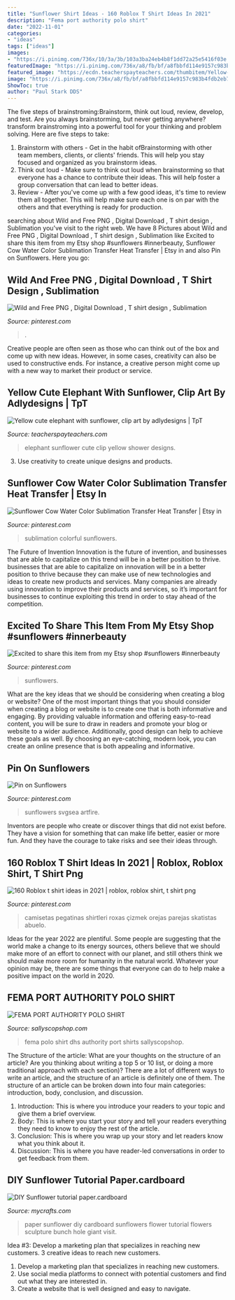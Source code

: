 ```yaml
---
title: "Sunflower Shirt Ideas - 160 Roblox T Shirt Ideas In 2021"
description: "Fema port authority polo shirt"
date: "2022-11-01"
categories:
- "ideas"
tags: ["ideas"]
images:
- "https://i.pinimg.com/736x/10/3a/3b/103a3ba24eb4b8f1dd72a25e5416f03e.jpg"
featuredImage: "https://i.pinimg.com/736x/a8/fb/bf/a8fbbfd114e9157c983b4fdb2eb7c866.jpg"
featured_image: "https://ecdn.teacherspayteachers.com/thumbitem/Yellow-cute-elephant-with-sunflower-clip-art-5294190-1583121112/original-5294190-1.jpg"
image: "https://i.pinimg.com/736x/a8/fb/bf/a8fbbfd114e9157c983b4fdb2eb7c866.jpg"
ShowToc: true
author: "Paul Stark DDS"
---
```



The five steps of brainstroming:Brainstorm, think out loud, review, develop, and test.
Are you always brainstorming, but never getting anywhere? transform brainstroming into a powerful tool for your thinking and problem solving. Here are five steps to take: 
1. Brainstorm with others - Get in the habit ofBrainstorming with other team members, clients, or clients' friends. This will help you stay focused and organized as you brainstorm ideas. 
2. Think out loud - Make sure to think out loud when brainstorming so that everyone has a chance to contribute their ideas. This will help foster a group conversation that can lead to better ideas. 
3. Review - After you've come up with a few good ideas, it's time to review them all together. This will help make sure each one is on par with the others and that everything is ready for production. 

	

		
searching about Wild and Free PNG , Digital Download , T shirt design , Sublimation you've visit to the right web. We have 8 Pictures about Wild and Free PNG , Digital Download , T shirt design , Sublimation like Excited to share this item from my Etsy shop #sunflowers #innerbeauty, Sunflower Cow Water Color Sublimation Transfer Heat Transfer | Etsy in and also Pin on Sunflowers. Here you go:
		
    
## Wild And Free PNG , Digital Download , T Shirt Design , Sublimation

<img loading=lazy src="https://i.pinimg.com/736x/10/3a/3b/103a3ba24eb4b8f1dd72a25e5416f03e.jpg" onerror="this.onerror=null;this.src='https://tse3.mm.bing.net/th?id=OIP._NLEHXG7Hg3IP_zYxVa69AHaHa&amp;pid=15.1';" alt="Wild and Free PNG , Digital Download , T shirt design , Sublimation">

_Source: pinterest.com_

>. 

	

Creative people are often seen as those who can think out of the box and come up with new ideas. However, in some cases, creativity can also be used to constructive ends. For instance, a creative person might come up with a new way to market their product or service.

    
## Yellow Cute Elephant With Sunflower, Clip Art By Adlydesigns | TpT

<img loading=lazy src="https://ecdn.teacherspayteachers.com/thumbitem/Yellow-cute-elephant-with-sunflower-clip-art-5294190-1583121112/original-5294190-1.jpg" onerror="this.onerror=null;this.src='https://tse1.mm.bing.net/th?id=OIP.31eqTTPdMOTdMfuqSUzAywAAAA&amp;pid=15.1';" alt="Yellow cute elephant with sunflower, clip art by adlydesigns | TpT">

_Source: teacherspayteachers.com_

>elephant sunflower cute clip yellow shower designs. 

	

3. Use creativity to create unique designs and products.

    
## Sunflower Cow Water Color Sublimation Transfer Heat Transfer | Etsy In

<img loading=lazy src="https://i.pinimg.com/736x/32/41/98/324198bc6434eef6b8ce32c22ac615b6.jpg" onerror="this.onerror=null;this.src='https://tse4.mm.bing.net/th?id=OIP.Zdj8Yq8YhxSGo_SAPON9PgHaF7&amp;pid=15.1';" alt="Sunflower Cow Water Color Sublimation Transfer Heat Transfer | Etsy in">

_Source: pinterest.com_

>sublimation colorful sunflowers. 

	

The Future of Invention
Innovation is the future of invention, and businesses that are able to capitalize on this trend will be in a better position to thrive. businesses that are able to capitalize on innovation will be in a better position to thrive because they can make use of new technologies and ideas to create new products and services. Many companies are already using innovation to improve their products and services, so it’s important for businesses to continue exploiting this trend in order to stay ahead of the competition.

    
## Excited To Share This Item From My Etsy Shop #sunflowers #innerbeauty

<img loading=lazy src="https://i.pinimg.com/736x/a8/fb/bf/a8fbbfd114e9157c983b4fdb2eb7c866.jpg" onerror="this.onerror=null;this.src='https://tse2.mm.bing.net/th?id=OIP.0YdGipd8sh61BR-A5rMvRAHaJ4&amp;pid=15.1';" alt="Excited to share this item from my Etsy shop #sunflowers #innerbeauty">

_Source: pinterest.com_

>sunflowers. 

	

What are the key ideas that we should be considering when creating a blog or website?
One of the most important things that you should consider when creating a blog or website is to create one that is both informative and engaging. By providing valuable information and offering easy-to-read content, you will be sure to draw in readers and promote your blog or website to a wider audience. Additionally, good design can help to achieve these goals as well. By choosing an eye-catching, modern look, you can create an online presence that is both appealing and informative.

    
## Pin On Sunflowers

<img loading=lazy src="https://i.pinimg.com/736x/6c/27/c5/6c27c56a0cf8f97f532fb8201b4af4bf.jpg" onerror="this.onerror=null;this.src='https://tse4.mm.bing.net/th?id=OIP.gkrX4VDEf8kfFYUpArvbpgHaHa&amp;pid=15.1';" alt="Pin on Sunflowers">

_Source: pinterest.com_

>sunflowers svgsea artfire. 

	

Inventors are people who create or discover things that did not exist before. They have a vision for something that can make life better, easier or more fun. And they have the courage to take risks and see their ideas through.

    
## 160 Roblox T Shirt Ideas In 2021 | Roblox, Roblox Shirt, T Shirt Png

<img loading=lazy src="https://i.pinimg.com/474x/9f/74/20/9f74203b0d14c9d20cb8a1cf2489b6f6.jpg" onerror="this.onerror=null;this.src='https://tse4.mm.bing.net/th?id=OIP.AdnS_uikhuvXqw20ld8DvAAAAA&amp;pid=15.1';" alt="160 Roblox t shirt ideas in 2021 | roblox, roblox shirt, t shirt png">

_Source: pinterest.com_

>camisetas pegatinas shirtleri roxas çizmek orejas parejas skatistas abuelo. 

	

Ideas for the year 2022 are plentiful. Some people are suggesting that the world make a change to its energy sources, others believe that we should make more of an effort to connect with our planet, and still others think we should make more room for humanity in the natural world. Whatever your opinion may be, there are some things that everyone can do to help make a positive impact on the world in 2020.

    
## FEMA PORT AUTHORITY POLO SHIRT

<img loading=lazy src="https://sallyscopshop.com/image/cache/catalog/DHS/20171027_141619-746x1000.jpg" onerror="this.onerror=null;this.src='https://tse3.mm.bing.net/th?id=OIP._-3X4MH3XmyKP2Q-rqMn6QHaJ7&amp;pid=15.1';" alt="FEMA PORT AUTHORITY POLO SHIRT">

_Source: sallyscopshop.com_

>fema polo shirt dhs authority port shirts sallyscopshop. 

	

The Structure of the article: What are your thoughts on the structure of an article? Are you thinking about writing a top 5 or 10 list, or doing a more traditional approach with each section)?
There are a lot of different ways to write an article, and the structure of an article is definitely one of them. The structure of an article can be broken down into four main categories: introduction, body, conclusion, and discussion. 
1) Introduction: This is where you introduce your readers to your topic and give them a brief overview. 
2) Body: This is where you start your story and tell your readers everything they need to know to enjoy the rest of the article.
3) Conclusion: This is where you wrap up your story and let readers know what you think about it. 
4) Discussion: This is where you have reader-led conversations in order to get feedback from them.

    
## DIY Sunflower Tutorial Paper.cardboard

<img loading=lazy src="https://cdn.mycrafts.com/i/1/6/39/diy-sunflower-tutorial-gUtG-o.jpg" onerror="this.onerror=null;this.src='https://tse1.mm.bing.net/th?id=OIP.FBzZrpa4CSLv83i37Pn1mgHaGm&amp;pid=15.1';" alt="DIY Sunflower tutorial paper.cardboard">

_Source: mycrafts.com_

>paper sunflower diy cardboard sunflowers flower tutorial flowers sculpture bunch hole giant visit. 

	

Idea #3: Develop a marketing plan that specializes in reaching new customers.
3 creative ideas to reach new customers.
1. Develop a marketing plan that specializes in reaching new customers. 
2. Use social media platforms to connect with potential customers and find out what they are interested in. 
3. Create a website that is well designed and easy to navigate.


